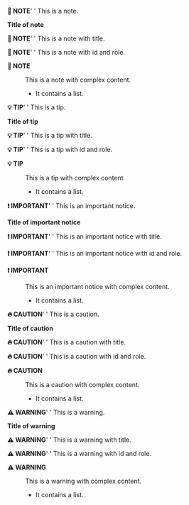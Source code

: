 **📌 NOTE**'
'
This is a note.

**Title of note**

**📌 NOTE**'
'
This is a note with title.

**📌 NOTE**'
'
This is a note with id and role.

<dl><dt><strong>📌 NOTE</strong></dt><dd>

This is a note with complex content.

* It contains a list.
</dd></dl>

**💡 TIP**'
'
This is a tip.

**Title of tip**

**💡 TIP**'
'
This is a tip with title.

**💡 TIP**'
'
This is a tip with id and role.

<dl><dt><strong>💡 TIP</strong></dt><dd>

This is a tip with complex content.

* It contains a list.
</dd></dl>

**❗ IMPORTANT**'
'
This is an important notice.

**Title of important notice**

**❗ IMPORTANT**'
'
This is an important notice with title.

**❗ IMPORTANT**'
'
This is an important notice with id and role.

<dl><dt><strong>❗ IMPORTANT</strong></dt><dd>

This is an important notice with complex content.

* It contains a list.
</dd></dl>

**🔥 CAUTION**'
'
This is a caution.

**Title of caution**

**🔥 CAUTION**'
'
This is a caution with title.

**🔥 CAUTION**'
'
This is a caution with id and role.

<dl><dt><strong>🔥 CAUTION</strong></dt><dd>

This is a caution with complex content.

* It contains a list.
</dd></dl>

**⚠️ WARNING**'
'
This is a warning.

**Title of warning**

**⚠️ WARNING**'
'
This is a warning with title.

**⚠️ WARNING**'
'
This is a warning with id and role.

<dl><dt><strong>⚠️ WARNING</strong></dt><dd>

This is a warning with complex content.

* It contains a list.
</dd></dl>
